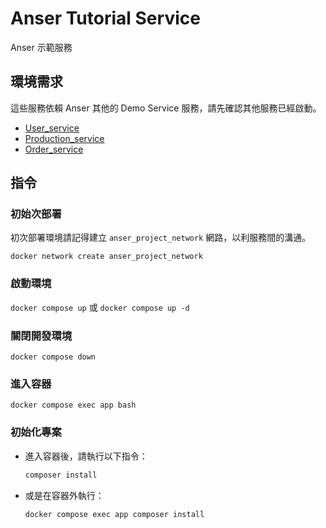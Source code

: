 # Anser Tutorial Service

Anser 示範服務

## 環境需求

這些服務依賴 Anser 其他的 Demo Service 服務，請先確認其他服務已經啟動。

* [User_service](https://github.com/SDPM-lab/User_service)
* [Production_service](https://github.com/SDPM-lab/Production_service)
* [Order_service](https://github.com/SDPM-lab/Order_service)

## 指令

### 初始次部署
初次部署環境請記得建立 `anser_project_network` 網路，以利服務間的溝通。

`docker network create anser_project_network`

### 啟動環境
`docker compose up` 或 `docker compose up -d`

### 關閉開發環境
`docker compose down`

### 進入容器
`docker compose exec app bash`

### 初始化專案

* 進入容器後，請執行以下指令：
    ```bash
    composer install
    ```
* 或是在容器外執行：
    ```bash
    docker compose exec app composer install
    ```
